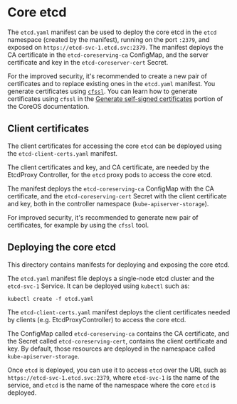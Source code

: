 # Core etcd

The `etcd.yaml` manifest can be used to deploy the core etcd in the `etcd` namespace (created by the manifest), running on the port `:2379`, and exposed on `https://etcd-svc-1.etcd.svc:2379`. The manifest deploys the CA certificate in the `etcd-coreserving-ca` ConfigMap, and the server certificate and key in the `etcd-coreserver-cert` Secret.

For the improved security, it's recommended to create a new pair of certificates and to replace existing ones in the `etcd.yaml` manifest. You generate certificates using [`cfssl`](https://github.com/cloudflare/cfssl). You can learn how to generate certificates using `cfssl` in the [Generate self-signed certificates](https://coreos.com/os/docs/latest/generate-self-signed-certificates.html) portion of the CoreOS documentation.

## Client certificates

The client certificates for accessing the core `etcd` can be deployed using the `etcd-client-certs.yaml` manifest.

The client certificates and key, and CA certificate, are needed by the EtcdProxy Controller, for the `etcd` proxy pods to access the core etcd.

The manifest deploys the `etcd-coreserving-ca` ConfigMap with the CA certificate, and the `etcd-coreserving-cert` Secret with the client certificate and key, both in the controller namespace (`kube-apiserver-storage`).

For improved security, it's recommended to generate new pair of certificates, for example by using the `cfssl` tool.

## Deploying the core etcd

This directory contains manifests for deploying and exposing the core etcd.

The `etcd.yaml` manifest file deploys a single-node etcd cluster and the `etcd-svc-1` Service. It can be deployed using `kubectl` such as:
```
kubectl create -f etcd.yaml
```

The `etcd-client-certs.yaml` manifest deploys the client certificates needed by clients (e.g. EtcdProxyController) to access the core etcd.

The ConfigMap called `etcd-coreserving-ca` contains the CA certificate, and the Secret called `etcd-coreserving-cert`, contains the client certificate and key.
By default, those resources are deployed in the namespace called `kube-apiserver-storage`.

Once `etcd` is deployed, you can use it to access `etcd` over the URL such as `https://etcd-svc-1.etcd.svc:2379`, where `etcd-svc-1` is the name
of the service, and `etcd` is the name of the namespace where the core `etcd` is deployed.